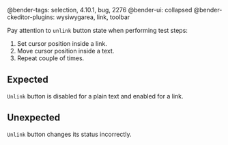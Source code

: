 @bender-tags: selection, 4.10.1, bug, 2276
@bender-ui: collapsed
@bender-ckeditor-plugins: wysiwygarea, link, toolbar

Pay attention to `unlink` button state when performing test steps:

1. Set cursor position inside a link.
1. Move cursor position inside a text.
1. Repeat couple of times.

## Expected

`Unlink` button is disabled for a plain text and enabled for a link.

## Unexpected

`Unlink` button changes its status incorrectly.
